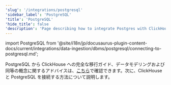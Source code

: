 ```yaml
---
'slug': '/integrations/postgresql'
'sidebar_label': 'PostgreSQL'
'title': 'PostgreSQL'
'hide_title': false
'description': 'Page describing how to integrate Postgres with ClickHouse'
---
```


import PostgreSQL from '@site/i18n/jp/docusaurus-plugin-content-docs/current/integrations/data-ingestion/dbms/postgresql/connecting-to-postgresql.md';

PostgreSQL から ClickHouse への完全な移行ガイド、データモデリングおよび同等の概念に関するアドバイスは、[こちら](/migrations/postgresql/overview)で確認できます。次に、ClickHouse と PostgreSQL を接続する方法について説明します。

<PostgreSQL/>
